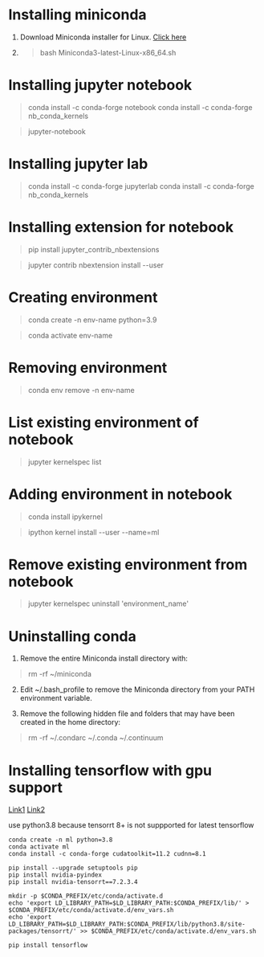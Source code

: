 # Installing miniconda
1. Download Miniconda installer for Linux.
[Click here](https://docs.conda.io/projects/conda/en/stable/user-guide/install/linux.html)

2. > bash Miniconda3-latest-Linux-x86_64.sh

# Installing jupyter notebook

> conda install -c conda-forge notebook
> conda install -c conda-forge nb_conda_kernels

> jupyter-notebook

# Installing jupyter lab

> conda install -c conda-forge jupyterlab
> conda install -c conda-forge nb_conda_kernels

# Installing extension for notebook

> pip install jupyter_contrib_nbextensions

> jupyter contrib nbextension install --user

# Creating environment

> conda create -n env-name python=3.9

> conda activate env-name

# Removing environment

> conda env remove -n env-name

# List existing environment of notebook

> jupyter kernelspec list

# Adding environment in notebook

> conda install ipykernel

> ipython kernel install --user --name=ml

# Remove existing environment from notebook

> jupyter kernelspec uninstall 'environment_name'

# Uninstalling conda
1. Remove the entire Miniconda install directory with:
> rm -rf ~/miniconda

2. Edit ~/.bash_profile to remove the Miniconda directory from your PATH environment variable.

3. Remove the following hidden file and folders that may have been created in the home directory:
> rm -rf ~/.condarc ~/.conda ~/.continuum

# Installing tensorflow with gpu support
[Link1](https://github.com/tensorflow/tensorflow/issues/57679)
[Link2](https://www.tensorflow.org/install/pip)

use python3.8 because tensorrt 8+ is not suppported for latest tensorflow
```
conda create -n ml python=3.8
conda activate ml
conda install -c conda-forge cudatoolkit=11.2 cudnn=8.1  
```
```
pip install --upgrade setuptools pip
pip install nvidia-pyindex
pip install nvidia-tensorrt==7.2.3.4
```
```
mkdir -p $CONDA_PREFIX/etc/conda/activate.d
echo 'export LD_LIBRARY_PATH=$LD_LIBRARY_PATH:$CONDA_PREFIX/lib/' > $CONDA_PREFIX/etc/conda/activate.d/env_vars.sh
echo 'export LD_LIBRARY_PATH=$LD_LIBRARY_PATH:$CONDA_PREFIX/lib/python3.8/site-packages/tensorrt/' >> $CONDA_PREFIX/etc/conda/activate.d/env_vars.sh
```
```
pip install tensorflow
```